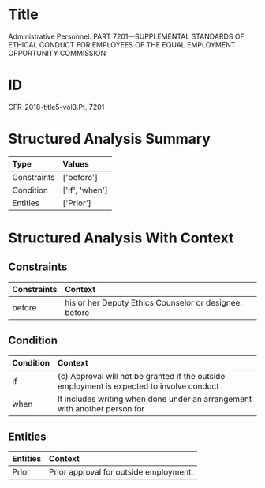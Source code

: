 # Title

 Administrative Personnel. PART 7201—SUPPLEMENTAL STANDARDS OF ETHICAL CONDUCT FOR EMPLOYEES OF THE EQUAL EMPLOYMENT OPPORTUNITY COMMISSION


# ID

 CFR-2018-title5-vol3.Pt. 7201


# Structured Analysis Summary

| Type        | Values         |
|:------------|:---------------|
| Constraints | ['before']     |
| Condition   | ['if', 'when'] |
| Entities    | ['Prior']      |


# Structured Analysis With Context

 


## Constraints

| Constraints   | Context                                                |
|:--------------|:-------------------------------------------------------|
| before        | his or her Deputy Ethics Counselor or designee. before |


## Condition

| Condition   | Context                                                                                    |
|:------------|:-------------------------------------------------------------------------------------------|
| if          | (c) Approval will not be granted  if the outside employment is expected to involve conduct |
| when        | It includes writing  when done under an arrangement with another person for                |


## Entities

| Entities   | Context                                 |
|:-----------|:----------------------------------------|
| Prior      | Prior  approval for outside employment. |


